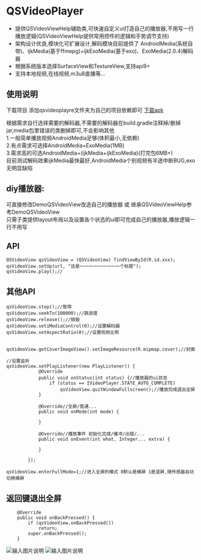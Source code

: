 QSVideoPlayer
====
  * 提供QSVideoViewHelp辅助类,可快速自定义ui打造自己的播放器,不用写一行播放逻辑(QSVideoViewHelp提供常用控件的逻辑和手势调节支持)
  * 架构设计优良,模块化可扩展设计,解码模块目前提供了 AndroidMedia(系统自带)、ijkMedia(基于ffmepg)+ijkExoMedia(基于exo)、ExoMedia(2.0.4)解码器
  * 根据系统版本选择SurfaceView和TextureView,支持api9+
  * 支持本地视频,在线视频,m3u8直播等...

## 使用说明
下载项目 添加qsvideoplayre文件夹为自己的项目依赖即可 [下载apk](https://raw.githubusercontent.com/tohodog/QSVideoPlayer/master/app-debug-2.0.apk)<br>

根据需求自行选择需要的解码器,不需要的解码器在build.gradle注释掉/删掉jar,media包里错误的类删掉即可,不会影响其他<br/>
1.一般简单播放视频AndroidMedia足够(体积最小,无依赖)<br/>
2.有点需求可选择AndroidMedia+ExoMedia(1MB)<br/>
3.需求高的可选AndroidMedia+(ijkMedia+ijkExoMedia)(打完包6MB+)<br/>
目前测试解码效果ijkMedia最快最好,AndroidMedia个别视频有半途中断BUG,exo无明显缺陷


## diy播放器: <br>
可直接修改DemoQSVideoView改造自己的播放器 或 继承QSVideoViewHelp参考DemoQSVideoView <br>
只需子类提供layout布局以及设置各个状态的ui即可完成自己的播放器,播放逻辑一行不用写<br>

## API
```
QSVideoView qsVideoView = (QSVideoView) findViewById(R.id.xxx);
qsVideoView.setUp(url, "这是一一一一一一一一一个标题");
qsVideoView.play();//
```

## 其他API

```
qsVideoView.stop();//暂停
qsVideoView.seekTo(100000);//跳进度
qsVideoView.release();//销毁
qsVideoView.setiMediaControl(0);//设置解码器
qsVideoView.setAspectRatio(0);//设置视频比例


qsVideoView.getCoverImageView().setImageResource(R.mipmap.cover);//封面

//设置监听
qsVideoView.setPlayListener(new PlayListener() {
            @Override
            public void onStatus(int status) {//播放器的ui状态
                if (status == IVideoPlayer.STATE_AUTO_COMPLETE)
                    qsVideoView.quitWindowFullscreen();//播放完成退出全屏
            }

            @Override//全屏/普通...
            public void onMode(int mode) {

            }

            @Override//播放事件 初始化完成/缓冲/出错/...
            public void onEvent(int what, Integer... extra) {

            }

        });

qsVideoView.enterFullMode=1;//进入全屏的模式 0默认是横屏 1是竖屏,随传感器自动切换横屏
```
## 返回键退出全屏
```
    @Override
    public void onBackPressed() {
        if (qsVideoView.onBackPressed())
            return;
        super.onBackPressed();
    }
```

![输入图片说明](http://git.oschina.net/uploads/images/2017/0409/201818_d6e50594_530535.jpeg "在这里输入图片标题")
![输入图片说明](http://git.oschina.net/uploads/images/2017/0224/180438_84c8332c_530535.jpeg "在这里输入图片标题")

